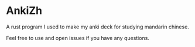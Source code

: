 # AnkiZh

A rust program I used to make my anki deck for studying mandarin chinese.

Feel free to use and open issues if you have any questions.


